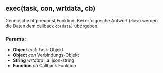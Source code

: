 

<!-- Start lib/request.js -->

## exec(task, con, wrtdata, cb)

Generische http request Funktion.
Bei erfolgreiche Antwort (```data```)
werden die Daten dem callback ```cb(data)``` übergeben.

### Params:

* **Object** *task* Task-Objekt
* **Object** *con* Verbindungs-Objekt
* **String** *wrtdata* i.a. json-string
* **Function** *cb* Callback Funktion

<!-- End lib/request.js -->

